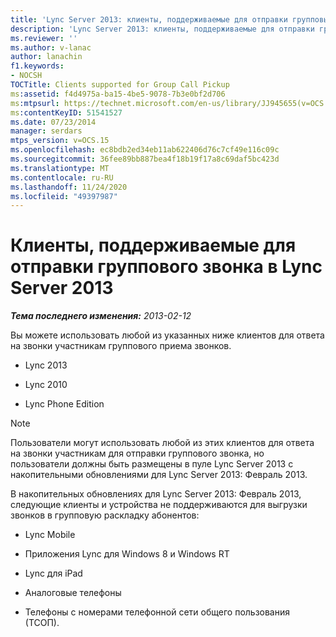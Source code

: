 ```yaml
---
title: 'Lync Server 2013: клиенты, поддерживаемые для отправки групповых звонков'
description: 'Lync Server 2013: клиенты, поддерживаемые для отправки группового звонка.'
ms.reviewer: ''
ms.author: v-lanac
author: lanachin
f1.keywords:
- NOCSH
TOCTitle: Clients supported for Group Call Pickup
ms:assetid: f4d4975a-ba15-4be5-9078-7b3e0bf2d706
ms:mtpsurl: https://technet.microsoft.com/en-us/library/JJ945655(v=OCS.15)
ms:contentKeyID: 51541527
ms.date: 07/23/2014
manager: serdars
mtps_version: v=OCS.15
ms.openlocfilehash: ec8bdb2ed34eb11ab622406d76c7cf49e116c09c
ms.sourcegitcommit: 36fee89bb887bea4f18b19f17a8c69daf5bc423d
ms.translationtype: MT
ms.contentlocale: ru-RU
ms.lasthandoff: 11/24/2020
ms.locfileid: "49397987"
---
```

# <a name="clients-supported-for-group-call-pickup-in-lync-server-2013"></a>Клиенты, поддерживаемые для отправки группового звонка в Lync Server 2013

<div data-xmlns="http://www.w3.org/1999/xhtml">

<div class="topic" data-xmlns="http://www.w3.org/1999/xhtml" data-msxsl="urn:schemas-microsoft-com:xslt" data-cs="https://msdn.microsoft.com/">

<div data-asp="https://msdn2.microsoft.com/asp">



</div>

<div id="mainSection">

<div id="mainBody">

<span> </span>

_**Тема последнего изменения:** 2013-02-12_

Вы можете использовать любой из указанных ниже клиентов для ответа на звонки участникам группового приема звонков.

  - Lync 2013

  - Lync 2010

  - Lync Phone Edition

<div>


> [!NOTE]  
> Пользователи могут использовать любой из этих клиентов для ответа на звонки участникам для отправки группового звонка, но пользователи должны быть размещены в пуле Lync Server 2013 с накопительными обновлениями для Lync Server 2013: Февраль 2013.



</div>

В накопительных обновлениях для Lync Server 2013: Февраль 2013, следующие клиенты и устройства не поддерживаются для выгрузки звонков в групповую раскладку абонентов:

  - Lync Mobile

  - Приложения Lync для Windows 8 и Windows RT

  - Lync для iPad

  - Аналоговые телефоны

  - Телефоны с номерами телефонной сети общего пользования (ТСОП).

</div>

<span> </span>

</div>

</div>

</div>

